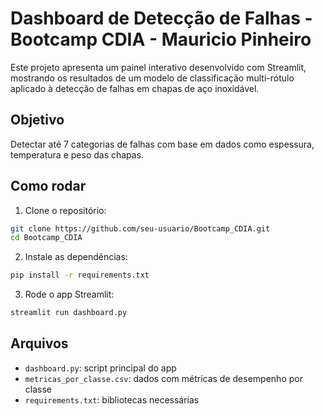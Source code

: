 
# Dashboard de Detecção de Falhas - Bootcamp CDIA - Mauricio Pinheiro

Este projeto apresenta um painel interativo desenvolvido com Streamlit, mostrando os resultados de um modelo de classificação multi-rótulo aplicado à detecção de falhas em chapas de aço inoxidável.

## Objetivo
Detectar até 7 categorias de falhas com base em dados como espessura, temperatura e peso das chapas.

## Como rodar

1. Clone o repositório:
```bash
git clone https://github.com/seu-usuario/Bootcamp_CDIA.git
cd Bootcamp_CDIA
```

2. Instale as dependências:
```bash
pip install -r requirements.txt
```

3. Rode o app Streamlit:
```bash
streamlit run dashboard.py
```

## Arquivos

- `dashboard.py`: script principal do app
- `metricas_por_classe.csv`: dados com métricas de desempenho por classe
- `requirements.txt`: bibliotecas necessárias
